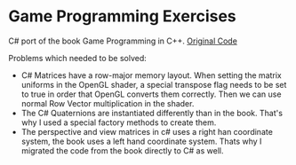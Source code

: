 # Game Programming Exercises

C# port of the book Game Programming in C++. [Original Code](https://github.com/gameprogcpp/code)

Problems which needed to be solved:

- C# Matrices have a row-major memory layout. When setting the matrix uniforms in the OpenGL shader, a special transpose flag needs to be set to true in order that OpenGL converts them correctly. Then we can use normal Row Vector multiplication in the shader.
- The C# Quaternions are instantiated differently than in the book. That's why I used a special factory methods to create them.
- The perspective and view matrices in c# uses a right han coordinate system, the book uses a left hand coordinate system. Thats why I migrated the code from the book directly to C# as well.
